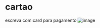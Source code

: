 # cartao
escreva com card para pagamento
![image](https://github.com/rogiuntini10/cartao/assets/79288474/bcf9c1e2-d855-46fa-af4b-cb6b3dbfbeb1)
